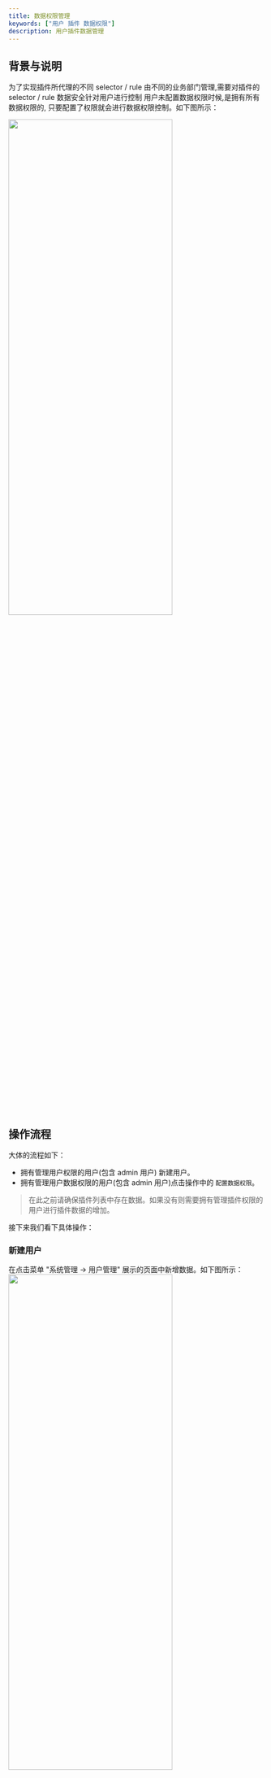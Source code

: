 ```yaml
---
title: 数据权限管理
keywords: ["用户 插件 数据权限"]
description: 用户插件数据管理
---
```


## 背景与说明
为了实现插件所代理的不同 selector / rule 由不同的业务部门管理,需要对插件的 selector / rule 数据安全针对用户进行控制
用户未配置数据权限时候,是拥有所有数据权限的, 只要配置了权限就会进行数据权限控制。如下图所示：

<img src="/img/shenyu/basicConfig/dataPermission/data-permission-profile-zh.png" width="80%" height="50%" />


## 操作流程
大体的流程如下：
- 拥有管理用户权限的用户(包含 admin 用户) 新建用户。
- 拥有管理用户数据权限的用户(包含 admin 用户)点击操作中的 `配置数据权限`。
> 在此之前请确保插件列表中存在数据。如果没有则需要拥有管理插件权限的用户进行插件数据的增加。


接下来我们看下具体操作：

### 新建用户

在点击菜单 "系统管理 -> 用户管理" 展示的页面中新增数据。如下图所示：
<img src="/img/shenyu/basicConfig/dataPermission/create-user-cn.png" width="80%" height="50%" />

### 编辑数据权限

#### 增加插件数据

在插件列表中增加数据，本文以 `divide` 为例
<img src="/img/shenyu/basicConfig/dataPermission/plugin-data-cn.png" width="80%" height="50%" />

#### 增加菜单权限

给默认的角色赋予 divide 插件的权限。
<img src="/img/shenyu/basicConfig/dataPermission/role-permission-cn.png" width="80%" height="50%" />

默认的角色没有任何的菜单权限，如果赋予了用户，该用户将无法登录。将数据权限所在的菜单赋予该角色。

#### 配置用户的数据权限

新增用户后，我们看到普通用户之后会有一个编辑数据权限的按钮，可以对用户进行数据权限的管理。
<img src="/img/shenyu/basicConfig/dataPermission/permission-setting.png" width="80%" height="50%" />

这里的出现列表就是当时在插件中新增的数据。

### 新用户登录

新用户登录后只能看到已经赋予权限的数据。
<img src="/img/shenyu/basicConfig/dataPermission/new-user-login-cn.png" width="80%" height="50%" />
